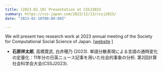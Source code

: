 ```yaml
---
title: (2023.02.10) Presentation at CSSJ2023
summary: https://css-japan.com/2022/12/13/cssj2023/
date: "2023-02-10T00:00:00Z"

---
```


We will present two research work at 2023 annual meeting of the Society for Computational Social Science of Japan. [[website](https://css-japan.com/2022/12/13/cssj2023/) ]

- **石原祥太郎**, 高橋寛武, 白井穂乃 (2023). 単語分散表現による言語の通時変化の定量化：11年分の日英ニュース記事を用いた社会的事象の分析. 第2回計算社会科学会大会(CSSJ2023).
